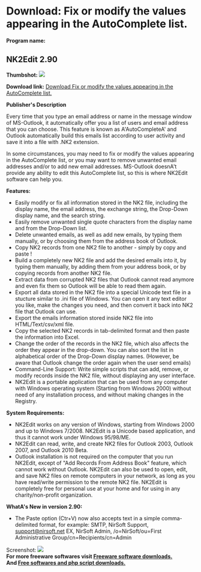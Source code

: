 # Download: Fix or modify the values appearing in the AutoComplete list.

**Program name:**

## NK2Edit 2.90

  
**Thumbshot:** ![](http://www.freewarefiles.com/screenshot/nk2edit_md.gif)   
  
**Download link:** [Download Fix or modify the values appearing in the AutoComplete list.](http://freesoftwares.boysofts.com/NK2Edit_program_56477.html)  
  


**Publisher's Description**  
  


Every time that you type an email address or name in the message window of MS-Outlook, it automatically offer you a list of users and email address that you can choose. This feature is known as A'AutoCompleteA' and Outlook automatically build this emails list according to user activity and save it into a file with .NK2 extension. 

In some circumstances, you may need to fix or modify the values appearing in the AutoComplete list, or you may want to remove unwanted email addresses and/or to add new email addresses. MS-Outlook doesnA't provide any ability to edit this AutoComplete list, so this is where NK2Edit software can help you. 

**Features:**

  * Easily modify or fix all information stored in the NK2 file, including the display name, the email address, the exchange string, the Drop-Down display name, and the search string. 
  * Easily remove unwanted single quote characters from the display name and from the Drop-Down list. 
  * Delete unwanted emails, as well as add new emails, by typing them manually, or by choosing them from the address book of Outlook. 
  * Copy NK2 records from one NK2 file to another - simply by copy and paste ! 
  * Build a completely new NK2 file and add the desired emails into it, by typing them manually, by adding them from your address book, or by copying records from another NK2 file. 
  * Extract data from corrupted NK2 files that Outlook cannot read anymore and even fix them so Outlook will be able to read them again. 
  * Export all data stored in the NK2 file into a special Unicode text file in a stucture similar to .ini file of Windows. You can open it any text editor you like, make the changes you need, and then convert it back into NK2 file that Outlook can use. 
  * Export the emails information stored inside NK2 file into HTML/Text/csv/xml file. 
  * Copy the selected NK2 records in tab-delimited format and then paste the information into Excel. 
  * Change the order of the records in the NK2 file, which also affects the order they appear in the drop-down. You can also sort the list in alphabetical order of the Drop-Down display names. (However, be aware that Outlook change the order again when the user send emails) 
  * Command-Line Support: Write simple scripts that can add, remove, or modify records inside the NK2 file, without displaying any user interface. 
  * NK2Edit is a portable application that can be used from any computer with Windows operating system (Starting from Windows 2000) without need of any installation process, and without making changes in the Registry. 

**System Requirements:**

  * NK2Edit works on any version of Windows, starting from Windows 2000 and up to Windows 7/2008. NK2Edit is a Unicode based application, and thus it cannot work under Windows 95/98/ME. 
  * NK2Edit can read, write, and create NK2 files for Outlook 2003, Outlook 2007, and Outlook 2010 Beta. 
  * Outlook installation is not required on the computer that you run NK2Edit, except of "Add Records From Address Book" feature, which cannot work without Outlook. NK2Edit can also be used to open, edit, and save NK2 files on remote computers in your network, as long as you have read/write permission to the remote NK2 file. 
NK2Edit is completely free for personal use at your home and for using in any charity/non-profit organization. 

**WhatA's New in version 2.90:**

  * The Paste option (Ctr+V) now also accepts text in a simple comma-delimited format, for example: SMTP, NirSoft Support, support@nirsoft.net EX, NirSoft Admin, /o=NirSoft/ou=First Administrative Group/cn=Recipients/cn=Admin 

  
  
Screenshot: ![](http://www.freewarefiles.com/screenshot/nk2edit.gif)   
**For more freeware softwares visit [Freeware software downloads.](http://freesoftwares.boysofts.com/)**   
**And [Free softwares and php script downloads.](http://www.boysofts.com/)**
